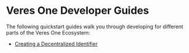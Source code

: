 # Veres One Developer Guides

The following quickstart guides walk you through developing for different parts
of the Veres One Ecosystem:

 * [Creating a Decentralized Identifier](create-did.md)

